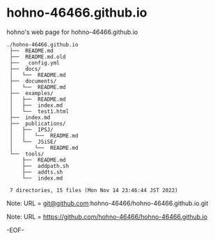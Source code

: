 # hohno-46466.github.io

hohno's web page for hohno-46466.github.io

    ./hohno-46466.github.io
     ├──  README.md
     ├──  README.md.old
     ├──  _config.yml
     ├──  docs/
     │   └──  README.md
     ├──  documents/
     │   └──  README.md
     ├──  examples/
     │   ├──  README.md
     │   ├──  index.md
     │   └──  test1.html
     ├──  index.md
     ├──  publications/
     │   ├──  IPSJ/
     │   │   └──  README.md
     │   └──  JSiSE/
     │       └──  README.md
     └──  tools/
         ├──  README.md
         ├──  addpath.sh
         ├──  addts.sh
         └──  index.md
     
     7 directories, 15 files (Mon Nov 14 23:46:44 JST 2022)

Note: URL = git@github.com:hohno-46466/hohno-46466.github.io.git

Note: URL = https://github.com/hohno-46466/hohno-46466.github.io

-EOF-
